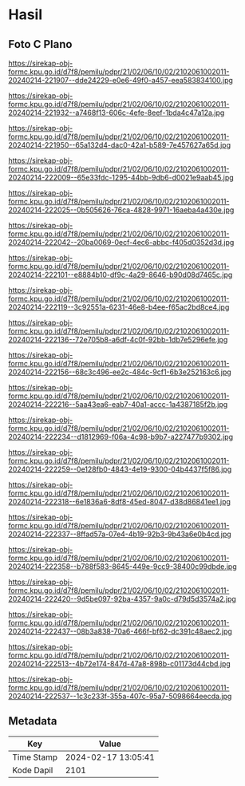 # Hasil

## Foto C Plano

https://sirekap-obj-formc.kpu.go.id/d7f8/pemilu/pdpr/21/02/06/10/02/2102061002011-20240214-221907--dde24229-e0e6-49f0-a457-eea583834100.jpg

https://sirekap-obj-formc.kpu.go.id/d7f8/pemilu/pdpr/21/02/06/10/02/2102061002011-20240214-221932--a7468f13-606c-4efe-8eef-1bda4c47a12a.jpg

https://sirekap-obj-formc.kpu.go.id/d7f8/pemilu/pdpr/21/02/06/10/02/2102061002011-20240214-221950--65a132d4-dac0-42a1-b589-7e457627a65d.jpg

https://sirekap-obj-formc.kpu.go.id/d7f8/pemilu/pdpr/21/02/06/10/02/2102061002011-20240214-222009--65e33fdc-1295-44bb-9db6-d0021e9aab45.jpg

https://sirekap-obj-formc.kpu.go.id/d7f8/pemilu/pdpr/21/02/06/10/02/2102061002011-20240214-222025--0b505626-76ca-4828-9971-16aeba4a430e.jpg

https://sirekap-obj-formc.kpu.go.id/d7f8/pemilu/pdpr/21/02/06/10/02/2102061002011-20240214-222042--20ba0069-0ecf-4ec6-abbc-f405d0352d3d.jpg

https://sirekap-obj-formc.kpu.go.id/d7f8/pemilu/pdpr/21/02/06/10/02/2102061002011-20240214-222101--e8884b10-df9c-4a29-8646-b90d08d7465c.jpg

https://sirekap-obj-formc.kpu.go.id/d7f8/pemilu/pdpr/21/02/06/10/02/2102061002011-20240214-222119--3c92551a-6231-46e8-b4ee-f65ac2bd8ce4.jpg

https://sirekap-obj-formc.kpu.go.id/d7f8/pemilu/pdpr/21/02/06/10/02/2102061002011-20240214-222136--72e705b8-a6df-4c0f-92bb-1db7e5296efe.jpg

https://sirekap-obj-formc.kpu.go.id/d7f8/pemilu/pdpr/21/02/06/10/02/2102061002011-20240214-222156--68c3c496-ee2c-484c-9cf1-6b3e252163c6.jpg

https://sirekap-obj-formc.kpu.go.id/d7f8/pemilu/pdpr/21/02/06/10/02/2102061002011-20240214-222216--5aa43ea6-eab7-40a1-accc-1a4387185f2b.jpg

https://sirekap-obj-formc.kpu.go.id/d7f8/pemilu/pdpr/21/02/06/10/02/2102061002011-20240214-222234--d1812969-f06a-4c98-b9b7-a227477b9302.jpg

https://sirekap-obj-formc.kpu.go.id/d7f8/pemilu/pdpr/21/02/06/10/02/2102061002011-20240214-222259--0e128fb0-4843-4e19-9300-04b4437f5f86.jpg

https://sirekap-obj-formc.kpu.go.id/d7f8/pemilu/pdpr/21/02/06/10/02/2102061002011-20240214-222318--6e1836a6-8df8-45ed-8047-d38d86841ee1.jpg

https://sirekap-obj-formc.kpu.go.id/d7f8/pemilu/pdpr/21/02/06/10/02/2102061002011-20240214-222337--8ffad57a-07e4-4b19-92b3-9b43a6e0b4cd.jpg

https://sirekap-obj-formc.kpu.go.id/d7f8/pemilu/pdpr/21/02/06/10/02/2102061002011-20240214-222358--b788f583-8645-449e-9cc9-38400c99dbde.jpg

https://sirekap-obj-formc.kpu.go.id/d7f8/pemilu/pdpr/21/02/06/10/02/2102061002011-20240214-222420--9d5be097-92ba-4357-9a0c-d79d5d3574a2.jpg

https://sirekap-obj-formc.kpu.go.id/d7f8/pemilu/pdpr/21/02/06/10/02/2102061002011-20240214-222437--08b3a838-70a6-466f-bf62-dc391c48aec2.jpg

https://sirekap-obj-formc.kpu.go.id/d7f8/pemilu/pdpr/21/02/06/10/02/2102061002011-20240214-222513--4b72e174-847d-47a8-898b-c01173d44cbd.jpg

https://sirekap-obj-formc.kpu.go.id/d7f8/pemilu/pdpr/21/02/06/10/02/2102061002011-20240214-222537--1c3c233f-355a-407c-95a7-5098664eecda.jpg


## Metadata

| Key        | Value               |
| ---------- | ------------------- |
| Time Stamp | 2024-02-17 13:05:41 |
| Kode Dapil | 2101                |



